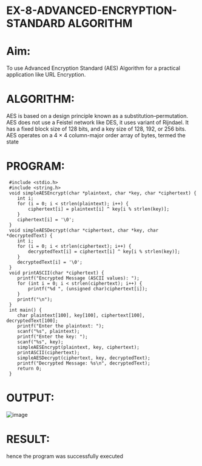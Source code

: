 # EX-8-ADVANCED-ENCRYPTION-STANDARD ALGORITHM
# Aim:
To use Advanced Encryption Standard (AES) Algorithm for a practical application like URL Encryption.

# ALGORITHM:
AES is based on a design principle known as a substitution–permutation.
AES does not use a Feistel network like DES, it uses variant of Rijndael.
It has a fixed block size of 128 bits, and a key size of 128, 192, or 256 bits.
AES operates on a 4 × 4 column-major order array of bytes, termed the state
# PROGRAM:
```
 #include <stdio.h>
 #include <string.h>
 void simpleAESEncrypt(char *plaintext, char *key, char *ciphertext) {
    int i;
    for (i = 0; i < strlen(plaintext); i++) {
        ciphertext[i] = plaintext[i] ^ key[i % strlen(key)];
    }
    ciphertext[i] = '\0';
 }
 void simpleAESDecrypt(char *ciphertext, char *key, char *decryptedText) {
    int i;
    for (i = 0; i < strlen(ciphertext); i++) {
        decryptedText[i] = ciphertext[i] ^ key[i % strlen(key)];
    }
    decryptedText[i] = '\0';
 }
 void printASCII(char *ciphertext) {
    printf("Encrypted Message (ASCII values): ");
    for (int i = 0; i < strlen(ciphertext); i++) {
        printf("%d ", (unsigned char)ciphertext[i]);
    }
    printf("\n");
 }
 int main() {
    char plaintext[100], key[100], ciphertext[100], decryptedText[100];
    printf("Enter the plaintext: ");
    scanf("%s", plaintext);
    printf("Enter the key: ");
    scanf("%s", key);
    simpleAESEncrypt(plaintext, key, ciphertext);
    printASCII(ciphertext);
    simpleAESDecrypt(ciphertext, key, decryptedText);
    printf("Decrypted Message: %s\n", decryptedText);
    return 0;
 }
```
# OUTPUT:
![image](https://github.com/user-attachments/assets/6161e129-2d0e-4f09-a338-2bca5f1c2cbc)


# RESULT:
hence the program was successfully executed 

